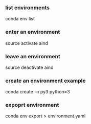 
### list environments
conda env list

### enter an environment
source activate aind

### leave an environment
source deactivate aind

### create an environment example
conda create -n py3 python=3

### expoprt environment
conda env export > environment.yaml


